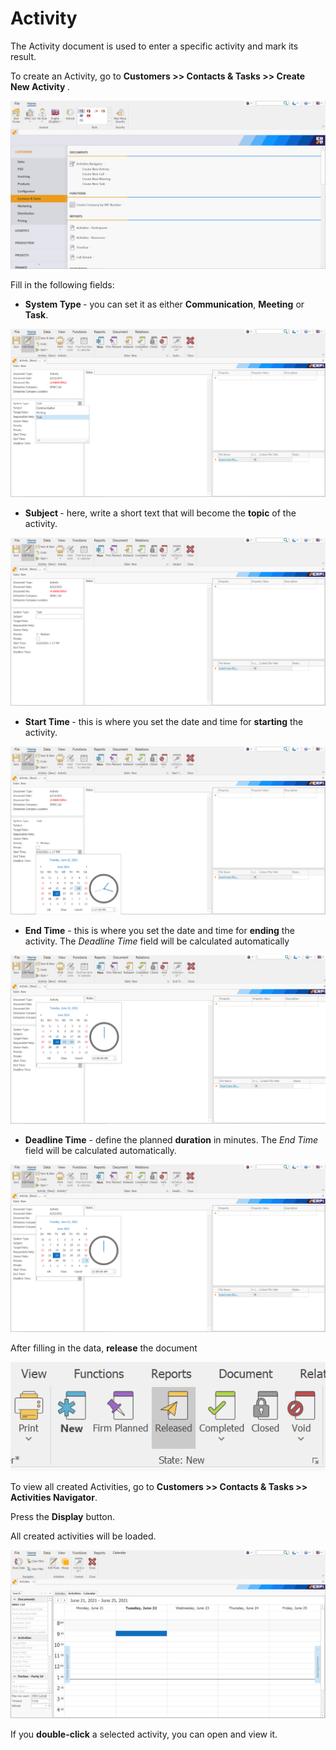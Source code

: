 # Activity
The Activity document is used to enter a specific activity and mark its result.

To create an Activity, go to <b>Customers  >>  Contacts & Tasks  >> Create New Activity </b>.
 

![Activity](pictures/createnewactivity.png)

Fill in the following fields:

-	<b>System Type </b> - you can set it as either **Communication**, **Meeting** or **Task**.
 
![Activity](pictures/Systemtype.png)

-	<b>Subject </b> - here, write a short text that will become the **topic** of the activity.
 
![Activity](pictures/Subject.png)

-	<b>Start Time </b> - this is where you set the date and time for **starting** the activity.
 
![Activity](pictures/starttime.png)

-	<b>End Time</b> - this is where you set the date and time for **ending** the activity. The *Deadline Time* field will be calculated automatically
 
![Activity](pictures/endtime.png)

-	<b>Deadline Time</b> - define the planned **duration** in minutes. The *End Time* field will be calculated automatically.
 
![Activity](pictures/deadlinetime.png)

After filling in the data, **release** the document
 
![Activity](pictures/releasethedocument.png)

To view all created Activities, go to <b>Customers  >>  Contacts & Tasks  >>  Activities Navigator</b>.

Press the **Display** button.

All created activities will be loaded.
 
![Activity](pictures/activitynavigator.png)

If you **double-click** a selected activity, you can open and view it.











